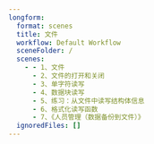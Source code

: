 ```yaml
---
longform:
  format: scenes
  title: 文件
  workflow: Default Workflow
  sceneFolder: /
  scenes:
    - - 1、文件
      - 2、文件的打开和关闭
      - 3、单字符读写
      - 4、数据块读写
      - 5、练习：从文件中读写结构体信息
      - 6、格式化读写函数
      - 7、《人员管理（数据备份到文件）》
  ignoredFiles: []
---
```

